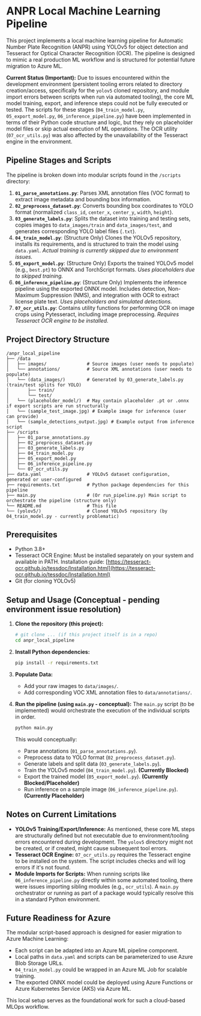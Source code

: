 # ANPR Local Machine Learning Pipeline

This project implements a local machine learning pipeline for Automatic Number Plate Recognition (ANPR) using YOLOv5 for object detection and Tesseract for Optical Character Recognition (OCR). The pipeline is designed to mimic a real production ML workflow and is structured for potential future migration to Azure ML.

**Current Status (Important):** Due to issues encountered within the development environment (persistent tooling errors related to directory creation/access, specifically for the `yolov5` cloned repository, and module import errors between scripts when run via automated tooling), the core ML model training, export, and inference steps could not be fully executed or tested. The scripts for these stages (`04_train_model.py`, `05_export_model.py`, `06_inference_pipeline.py`) have been implemented in terms of their Python code structure and logic, but they rely on placeholder model files or skip actual execution of ML operations. The OCR utility (`07_ocr_utils.py`) was also affected by the unavailability of the Tesseract engine in the environment.

## Pipeline Stages and Scripts

The pipeline is broken down into modular scripts found in the `/scripts` directory:

1.  **`01_parse_annotations.py`**: Parses XML annotation files (VOC format) to extract image metadata and bounding box information.
2.  **`02_preprocess_dataset.py`**: Converts bounding box coordinates to YOLO format (normalized `class_id`, `center_x`, `center_y`, `width`, `height`).
3.  **`03_generate_labels.py`**: Splits the dataset into training and testing sets, copies images to `data_images/train` and `data_images/test`, and generates corresponding YOLO label files (`.txt`).
4.  **`04_train_model.py`**: (Structure Only) Clones the YOLOv5 repository, installs its requirements, and is structured to train the model using `data.yaml`. *Actual training is currently skipped due to environment issues.*
5.  **`05_export_model.py`**: (Structure Only) Exports the trained YOLOv5 model (e.g., `best.pt`) to ONNX and TorchScript formats. *Uses placeholders due to skipped training.*
6.  **`06_inference_pipeline.py`**: (Structure Only) Implements the inference pipeline using the exported ONNX model. Includes detection, Non-Maximum Suppression (NMS), and integration with OCR to extract license plate text. *Uses placeholders and simulated detections.*
7.  **`07_ocr_utils.py`**: Contains utility functions for performing OCR on image crops using Pytesseract, including image preprocessing. *Requires Tesseract OCR engine to be installed.*

## Project Directory Structure

```
/anpr_local_pipeline
├── /data
│   ├── images/               # Source images (user needs to populate)
│   └── annotations/          # Source XML annotations (user needs to populate)
│   └── (data_images/)        # Generated by 03_generate_labels.py (train/test splits for YOLO)
│       ├── train/
│       └── test/
│   └── (placeholder_model/)  # May contain placeholder .pt or .onnx if export scripts are run structurally
│   └── (sample_test_image.jpg) # Example image for inference (user can provide)
│   └── (sample_detections_output.jpg) # Example output from inference script
├── /scripts
│   ├── 01_parse_annotations.py
│   ├── 02_preprocess_dataset.py
│   ├── 03_generate_labels.py
│   ├── 04_train_model.py
│   ├── 05_export_model.py
│   ├── 06_inference_pipeline.py
│   └── 07_ocr_utils.py
├── data.yaml                 # YOLOv5 dataset configuration, generated or user-configured
├── requirements.txt          # Python package dependencies for this pipeline
├── main.py                   # (Or run_pipeline.py) Main script to orchestrate the pipeline (structure only)
└── README.md                 # This file
└── (yolov5/)                 # Cloned YOLOv5 repository (by 04_train_model.py - currently problematic)
```

## Prerequisites

*   Python 3.8+
*   Tesseract OCR Engine: Must be installed separately on your system and available in PATH. Installation guide: [https://tesseract-ocr.github.io/tessdoc/Installation.html](https://tesseract-ocr.github.io/tessdoc/Installation.html)
*   Git (for cloning YOLOv5)

## Setup and Usage (Conceptual - pending environment issue resolution)

1.  **Clone the repository (this project):**
    ```bash
    # git clone ... (if this project itself is in a repo)
    cd anpr_local_pipeline
    ```

2.  **Install Python dependencies:**
    ```bash
    pip install -r requirements.txt
    ```

3.  **Populate Data:**
    *   Add your raw images to `data/images/`.
    *   Add corresponding VOC XML annotation files to `data/annotations/`.

4.  **Run the pipeline (using `main.py` - conceptual):**
    The `main.py` script (to be implemented) would orchestrate the execution of the individual scripts in order.
    ```bash
    python main.py
    ```
    This would conceptually:
    *   Parse annotations (`01_parse_annotations.py`).
    *   Preprocess data to YOLO format (`02_preprocess_dataset.py`).
    *   Generate labels and split data (`03_generate_labels.py`).
    *   Train the YOLOv5 model (`04_train_model.py`). **(Currently Blocked)**
    *   Export the trained model (`05_export_model.py`). **(Currently Blocked/Placeholder)**
    *   Run inference on a sample image (`06_inference_pipeline.py`). **(Currently Placeholder)**

## Notes on Current Limitations

*   **YOLOv5 Training/Export/Inference:** As mentioned, these core ML steps are structurally defined but not executable due to environment/tooling errors encountered during development. The `yolov5` directory might not be created, or if created, might cause subsequent tool errors.
*   **Tesseract OCR Engine:** `07_ocr_utils.py` requires the Tesseract engine to be installed on the system. The script includes checks and will log errors if it's not found.
*   **Module Imports for Scripts:** When running scripts like `06_inference_pipeline.py` directly within some automated tooling, there were issues importing sibling modules (e.g., `ocr_utils`). A `main.py` orchestrator or running as part of a package would typically resolve this in a standard Python environment.

## Future Readiness for Azure

The modular script-based approach is designed for easier migration to Azure Machine Learning:
*   Each script can be adapted into an Azure ML pipeline component.
*   Local paths in `data.yaml` and scripts can be parameterized to use Azure Blob Storage URLs.
*   `04_train_model.py` could be wrapped in an Azure ML Job for scalable training.
*   The exported ONNX model could be deployed using Azure Functions or Azure Kubernetes Service (AKS) via Azure ML.

This local setup serves as the foundational work for such a cloud-based MLOps workflow.
